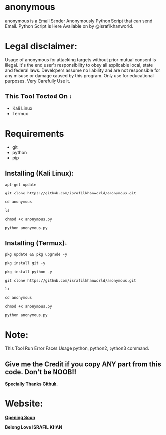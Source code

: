 # anonymous
anonymous is a Email Sender Anonymously Python Script that can send Email.
Python Script is Here Available on by @israfilkhanworld.

# Legal disclaimer:
<p>Usage of anonymous for attacking targets without prior mutual consent is illegal. It's the end user's responsibility to obey all applicable local, state and federal laws. Developers assume no liability and are not responsible for any misuse or damage caused by this program. Only use for educational purposes. Very Carefully Use it.</p>

## This Tool Tested On :
<ul>
  <li>Kali Linux</li>
  <li>Termux</li>
</ul>

# Requirements
<ul>
  <li>git</li>
  <li>python</li>
  <li>pip</li>
</ul>

## Installing (Kali Linux):

```
apt-get update

git clone https://github.com/israfilkhanworld/anonymous.git

cd anonymous

ls

chmod +x anonymous.py

python anonymous.py

```


## Installing (Termux):

```
pkg update && pkg upgrade -y

pkg install git -y

pkg install python -y 

git clone https://github.com/israfilkhanworld/anonymous.git

ls

cd anonymous

chmod +x anonymous.py

python anonymous.py

```

# Note:
<p> This Tool Run Error Faces Usage python, python2, python3 command. </p>
  
## Give me the Credit if you copy ANY part from this code. Don't be NOOB!!

<p> <b> Specially Thanks Github. </b> </p>

# Website:
<b> <u> Opening Soon </b> </u>

<p> <b> Belong Love I͏S͏R͏ΛF͏I͏L͏ KHΛN </b> </p>